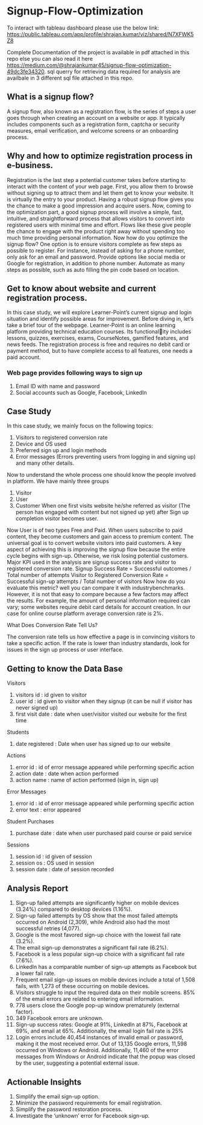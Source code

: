 # Signup-Flow-Optimization

To interact with tableau dashboard please use the below link:
https://public.tableau.com/app/profile/shrajan.kumar/viz/shared/N7XFWK5Z8

Complete Documentation of the project is available in pdf attached in this repo else you can also read it here https://medium.com/@shrajankumar45/signup-flow-optimization-49dc3fe34320.
sql querry for retrieving data required for analysis are availbale in 3 different sql file attached in this repo.

## What is a signup flow?
A signup flow, also known as a registration flow, is the series of steps a user goes
through when creating an account on a website or app. It typically includes
components such as a registration form, captcha or security measures, email
verification, and welcome screens or an onboarding process.

## Why and how to optimize registration process in e-business.
Registration is the last step a potential customer takes before starting to interact with the content of your web page. First, you allow them to browse without signing up to attract them and let them get to know your website. It is virtually the entry to your product. Having a robust signup flow gives you the chance to make a good impression and acquire users. Now, coming to the optimization part, a good signup process will involve a simple, fast, intuitive, and straightforward process that allows visitors to convert into registered users with minimal time and effort. Flows like these give people the chance to engage with the product right away without spending too much time providing personal information. Now how do you optimize the signup flow? One option is to ensure visitors complete as few steps as possible to register. For instance, instead of asking for a phone number, only ask for an email and password. Provide options like social media or Google for registration, in addition to phone number. Automate as many steps as possible, such as auto filling the pin code based on location.

## Get to know about website and current registration process.
In this case study, we will explore Learner-Point’s current signup and login situation and identify possible areas for improvement.
Before diving in, let’s take a brief tour of the webpage. Learner-Point is an online learning platform providing technical education courses. Its functionality includes lessons, quizzes, exercises, exams, CourseNotes, gamified features, and news feeds. 
The registration process is free and requires no debit card or payment method, but to have complete access to all features, one needs a paid account.
### Web page provides following ways to sign up
1. Email ID with name and password
2. Social accounts such as Google, Facebook, LinkedIn

## Case Study
In this case study, we mainly focus on the following topics:
1. Visitors to registered conversion rate
2. Device and OS used
3. Preferred sign up and login methods
4. Error messages (Errors preventing users from logging in and signing up) and many other details.

Now to understand the whole process one should know the people involved in platform.
We have mainly three groups
1. Visitor
2. User
3. Customer
When one first visits website he/she referred as visitor (The person has engaged with content but not signed up yet) after Sign up completion visitor becomes user.

Now User is of two types Free and Paid. When users subscribe to paid content, they become customers and gain access to premium content.
The universal goal is to convert website visitors into paid customers. A key aspect of achieving this is improving the signup flow because the entire cycle begins with sign-up. Otherwise, we risk losing potential customers.
Major KPI used in the analysis are signup success rate and visitor to registered
conversion rate.
Signup Success Rate = Successful outcomes / Total number of attempts
Visitor to Registered Conversion Rate = Successful sign-up attempts / Total number of visitors
Now how do you evaluate this metric? well you can compare it with industrybenchmarks. However, it is not that easy to compare because a few factors may affect the results. For example, the amount of personal information required can vary; some websites require debit card details for account creation.
In our case for online course platform average conversion rate is 2%.

What Does Conversion Rate Tell Us?

The conversion rate tells us how effective a page is in convincing visitors to take
a specific action. If the rate is lower than industry standards, look for issues in
the sign up process or user interface.


## Getting to know the Data Base

Visitors
 1. visitors id : id given to visitor
 2. user id : id given to visitor when they signup (it can be null if visitor has never signed up)
 3. first visit date : date when user/visitor visited our website for the first time

Students
1. date registered : Date when user has signed up to our website

Actions
1. error id : id of error message appeared while performing specific action
2. action date : date when action performed
3. action name : name of action performed (sign in, sign up)

Error Messages
1. error id : id of error message appeared while performing specific action
2. error text : error appeared

Student Purchases
1. purchase date : date when user purchased paid course or paid service

Sessions
1. session id : id given of session
2. session os : OS used in session
3. session date : date of session recorded

## Analysis Report
1. Sign-up failed attempts are significantly higher on mobile devices (3.24%) compared to desktop devices (1.16%).
2. Sign-up failed attempts by OS show that the most failed attempts occurred on Android (2,309), while Android also had the most successful retries (4,077).
3. Google is the most favored sign-up choice with the lowest fail rate (3.2%).
4. The email sign-up demonstrates a significant fail rate (6.2%).
5. Facebook is a less popular sign-up choice with a significant fail rate (7.6%).
6. LinkedIn has a comparable number of sign-up attempts as Facebook but a lower fail rate.
7. Frequent email sign-up issues on mobile devices include a total of 1,508 fails, with 1,273 of these occurring on mobile devices.
8. Visitors struggle to input the required data on their mobile screens. 85% of the email errors are related to entering email information.
9. 778 users close the Google pop-up window prematurely (external factor).
10. 349 Facebook errors are unknown.
11. Sign-up success rates: Google at 91%, LinkedIn at 87%, Facebook at 69%, and email at 65%. Additionally, the email login fail rate is 25%
12. Login errors include 40,454 instances of invalid email or password, making it the most received error. Out of 13,135 Google errors, 11,598 occurred on Windows or Android. Additionally, 11,460 of the error messages from Windows or Android indicate that the popup was closed by the user, suggesting a potential external issue.


## Actionable Insights

1. Simplify the email sign-up option.
2. Minimize the password requirements for email registration.
3. Simplify the password restoration process.
4. Investigate the ‘unknown’ error for Facebook sign-up.

